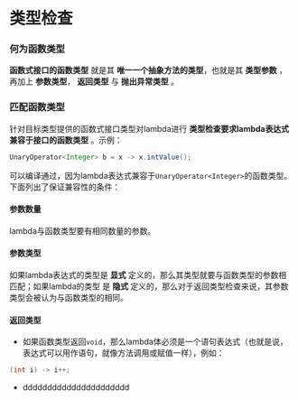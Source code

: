 类型检查
==========================
### 何为函数类型
**函数式接口的函数类型** 就是其 **唯一一个抽象方法的类型**，也就是其 **类型参数** ，再加上 **参数类型**，
**返回类型** 与 **抛出异常类型** 。

### 匹配函数类型
针对目标类型提供的函数式接口类型对lambda进行 **类型检查要求lambda表达式兼容于接口的函数类型** 。示例：
```java
UnaryOperator<Integer> b = x -> x.intValue();
```
可以编译通过，因为lambda表达式兼容于`UnaryOperator<Integer>`的函数类型。下面列出了保证兼容性的条件：
#### 参数数量
lambda与函数类型要有相同数量的参数。
#### 参数类型
如果lambda表达式的类型是 **显式** 定义的，那么其类型就要与函数类型的参数相匹配；如果lambda的类型
是 **隐式** 定义的，那么对于返回类型检查来说，其参数类型会被认为与函数类型的相同。
#### 返回类型
+ 如果函数类型返回`void`，那么lambda体必须是一个语句表达式（也就是说，表达式可以用作语句，就像方法调用或赋值一样），例如：
```java
(int i) -> i++;
```
+ dddddddddddddddddddddd
